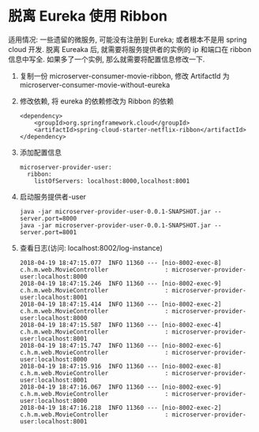 # 脱离 Eureka 使用 Ribbon
适用情况: 一些遗留的微服务, 可能没有注册到 Eureka; 或者根本不是用 spring cloud 开发.
脱离 Eureaka 后, 就需要将服务提供者的实例的 ip 和端口在 ribbon 信息中写全. 如果多了一个实例, 那么就需要将配置信息修改一下.

1. 复制一份 microserver-consumer-movie-ribbon, 修改 ArtifactId 为 microserver-consumer-movie-without-eureka
2. 修改依赖, 将 eureka 的依赖修改为 Ribbon 的依赖
    ```
    <dependency>
        <groupId>org.springframework.cloud</groupId>
        <artifactId>spring-cloud-starter-netflix-ribbon</artifactId>
    </dependency>
    ```
3. 添加配置信息
    ```
    microserver-provider-user:
      ribbon:
        listOfServers: localhost:8000,localhost:8001
    ```

4. 启动服务提供者-user

    ```
    java -jar microserver-provider-user-0.0.1-SNAPSHOT.jar --server.port=8000
    java -jar microserver-provider-user-0.0.1-SNAPSHOT.jar --server.port=8001
    ```
    
5. 查看日志(访问: localhost:8002/log-instance)

    ```
    2018-04-19 18:47:15.077  INFO 11360 --- [nio-8002-exec-8] c.h.m.web.MovieController                : microserver-provider-user:localhost:8000
    2018-04-19 18:47:15.246  INFO 11360 --- [nio-8002-exec-9] c.h.m.web.MovieController                : microserver-provider-user:localhost:8001
    2018-04-19 18:47:15.414  INFO 11360 --- [nio-8002-exec-2] c.h.m.web.MovieController                : microserver-provider-user:localhost:8000
    2018-04-19 18:47:15.587  INFO 11360 --- [nio-8002-exec-4] c.h.m.web.MovieController                : microserver-provider-user:localhost:8001
    2018-04-19 18:47:15.747  INFO 11360 --- [nio-8002-exec-6] c.h.m.web.MovieController                : microserver-provider-user:localhost:8000
    2018-04-19 18:47:15.916  INFO 11360 --- [nio-8002-exec-8] c.h.m.web.MovieController                : microserver-provider-user:localhost:8001
    2018-04-19 18:47:16.067  INFO 11360 --- [nio-8002-exec-9] c.h.m.web.MovieController                : microserver-provider-user:localhost:8000
    2018-04-19 18:47:16.218  INFO 11360 --- [nio-8002-exec-2] c.h.m.web.MovieController                : microserver-provider-user:localhost:8001
    ```
